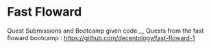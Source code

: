 # Fast Floward

Quest Submissions and Bootcamp given code __
Quests from the fast floward bootcamp : https://github.com/decentology/fast-floward-1
